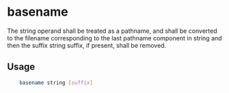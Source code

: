 # basename

The string operand shall be treated as a pathname, and shall be converted to the filename corresponding to the last pathname component in string and then the suffix string suffix, if present, shall be removed.

## Usage
```bash
    basename string [suffix]
```
